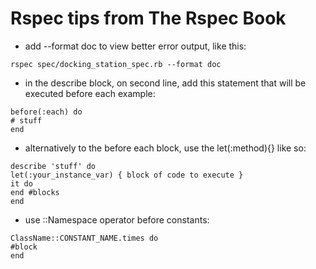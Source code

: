# Rspec tips from The Rspec Book

- add --format doc to view better error output, like this:

```
rspec spec/docking_station_spec.rb --format doc
```

- in the describe block, on second line, add this statement that will be executed before each example:

```
before(:each) do
# stuff
end
```

- alternatively to the before each block, use the let(:method){} like so:

```
describe 'stuff' do
let(:your_instance_var) { block of code to execute }
it do
end #blocks
end
```

- use ::Namespace operator before constants:

```
ClassName::CONSTANT_NAME.times do
#block
end
```
